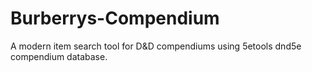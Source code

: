 # Burberrys-Compendium
A modern item search tool for D&amp;D compendiums using 5etools dnd5e compendium database.
